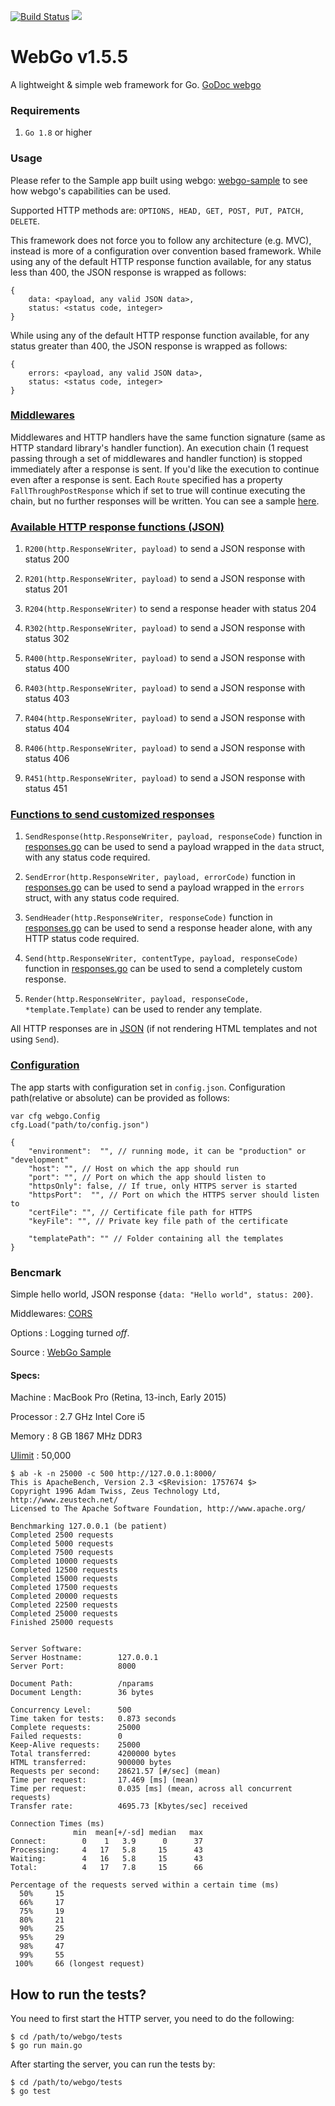 [![Build Status](https://travis-ci.org/bnkamalesh/webgo.svg?branch=master)](https://travis-ci.org/bnkamalesh/webgo)
[![](https://goreportcard.com/badge/github.com/bnkamalesh/webgo)](https://goreportcard.com/report/github.com/bnkamalesh/webgo)

# WebGo v1.5.5

A lightweight & simple web framework for Go.
[GoDoc webgo](https://godoc.org/github.com/bnkamalesh/webgo)


### Requirements

1. `Go 1.8` or higher


### Usage

Please refer to the Sample app built using webgo: [webgo-sample](https://github.com/bnkamalesh/webgo-sample) to see how webgo's capabilities can be used.

Supported HTTP methods are: `OPTIONS, HEAD, GET, POST, PUT, PATCH, DELETE`.

This framework does not force you to follow any architecture (e.g. MVC), instead is more of a configuration over convention based framework. While using any of the default HTTP response function available, for any status less than 400, the JSON response is wrapped as follows:

```
{
	data: <payload, any valid JSON data>,
	status: <status code, integer>
}
```

While using any of the default HTTP response function available, for any status greater than 400, the JSON response is wrapped as follows:

```
{
	errors: <payload, any valid JSON data>,
	status: <status code, integer>
}
```

### [Middlewares](https://github.com/bnkamalesh/webgo/blob/master/middlewares.go)

Middlewares and HTTP handlers have the same function signature (same as HTTP standard library's handler function). An execution chain (1 request passing through a set of middlewares and handler function) is stopped immediately after a response is sent. If you'd like the execution to continue even after a response is sent. Each `Route` specified has a property `FallThroughPostResponse` which if set to true will continue executing the chain, but no further responses will be written. You can see a sample [here](https://github.com/bnkamalesh/webgo-sample/blob/master/routes.go).
	
### [Available HTTP response functions (JSON)](https://github.com/bnkamalesh/webgo/blob/master/responses.go)

1. `R200(http.ResponseWriter, payload)` to send a JSON response with status 200

2. `R201(http.ResponseWriter, payload)` to send a JSON response with status 201

3. `R204(http.ResponseWriter)` to send a response header with status 204

4. `R302(http.ResponseWriter, payload)` to send a JSON response with status 302

5. `R400(http.ResponseWriter, payload)` to send a JSON response with status 400

6. `R403(http.ResponseWriter, payload)` to send a JSON response with status 403

7. `R404(http.ResponseWriter, payload)` to send a JSON response with status 404

7. `R406(http.ResponseWriter, payload)` to send a JSON response with status 406

8. `R451(http.ResponseWriter, payload)` to send a JSON response with status 451


### [Functions to send customized responses](https://github.com/bnkamalesh/webgo/blob/master/responses.go)

1. `SendResponse(http.ResponseWriter, payload, responseCode)` function in [responses.go](https://github.com/bnkamalesh/webgo/blob/master/responses.go) can be used to send a payload wrapped in the `data` struct, with any status code required. 

2. `SendError(http.ResponseWriter, payload, errorCode)` function in [responses.go](https://github.com/bnkamalesh/webgo/blob/master/responses.go) can be used to send a payload wrapped in the `errors` struct, with any status code required. 

3. `SendHeader(http.ResponseWriter, responseCode)` function in [responses.go](https://github.com/bnkamalesh/webgo/blob/master/responses.go) can be used to send a response header alone, with any HTTP status code required.

4. `Send(http.ResponseWriter, contentType, payload, responseCode)` function in [responses.go](https://github.com/bnkamalesh/webgo/blob/master/responses.go) can be used to send a completely custom response.

5. `Render(http.ResponseWriter, payload, responseCode, *template.Template)` can be used to render any template.

All HTTP responses are in [JSON](https://en.wikipedia.org/wiki/JSON) (if not rendering HTML templates and not using `Send`).


### [Configuration](https://github.com/bnkamalesh/webgo-sample/blob/master/config.json)

The app starts with configuration set in `config.json`. Configuration path(relative or absolute) can be provided as follows:

```
var cfg webgo.Config
cfg.Load("path/to/config.json")
```

```
{
	"environment":  "", // running mode, it can be "production" or "development"
	"host": "", // Host on which the app should run
	"port": "", // Port on which the app should listen to
	"httpsOnly": false, // If true, only HTTPS server is started
	"httpsPort":  "", // Port on which the HTTPS server should listen to
	"certFile": "", // Certificate file path for HTTPS
	"keyFile": "", // Private key file path of the certificate

	"templatePath": "" // Folder containing all the templates
}
```

### Bencmark

Simple hello world, JSON response `{data: "Hello world", status: 200}`.

Middlewares: [CORS](https://github.com/bnkamalesh/webgo/blob/master/middlewares.go)

Options    : Logging turned *off*.

Source     : [WebGo Sample](https://github.com/bnkamalesh/webgo-sample)

#### Specs: 

Machine   : MacBook Pro (Retina, 13-inch, Early 2015)

Processor : 2.7 GHz Intel Core i5

Memory    : 8 GB 1867 MHz DDR3

[Ulimit](http://wiki.linuxquestions.org/wiki/Ulimit)    : 50,000

```
$ ab -k -n 25000 -c 500 http://127.0.0.1:8000/
This is ApacheBench, Version 2.3 <$Revision: 1757674 $>
Copyright 1996 Adam Twiss, Zeus Technology Ltd, http://www.zeustech.net/
Licensed to The Apache Software Foundation, http://www.apache.org/

Benchmarking 127.0.0.1 (be patient)
Completed 2500 requests
Completed 5000 requests
Completed 7500 requests
Completed 10000 requests
Completed 12500 requests
Completed 15000 requests
Completed 17500 requests
Completed 20000 requests
Completed 22500 requests
Completed 25000 requests
Finished 25000 requests


Server Software:        
Server Hostname:        127.0.0.1
Server Port:            8000

Document Path:          /nparams
Document Length:        36 bytes

Concurrency Level:      500
Time taken for tests:   0.873 seconds
Complete requests:      25000
Failed requests:        0
Keep-Alive requests:    25000
Total transferred:      4200000 bytes
HTML transferred:       900000 bytes
Requests per second:    28621.57 [#/sec] (mean)
Time per request:       17.469 [ms] (mean)
Time per request:       0.035 [ms] (mean, across all concurrent requests)
Transfer rate:          4695.73 [Kbytes/sec] received

Connection Times (ms)
              min  mean[+/-sd] median   max
Connect:        0    1   3.9      0      37
Processing:     4   17   5.8     15      43
Waiting:        4   16   5.8     15      43
Total:          4   17   7.8     15      66

Percentage of the requests served within a certain time (ms)
  50%     15
  66%     17
  75%     19
  80%     21
  90%     25
  95%     29
  98%     47
  99%     55
 100%     66 (longest request)
 ```

## How to run the tests?

You need to first start the HTTP server, you need to do the following:

```
$ cd /path/to/webgo/tests
$ go run main.go
```

After starting the server, you can run the tests by:

```
$ cd /path/to/webgo/tests
$ go test
```